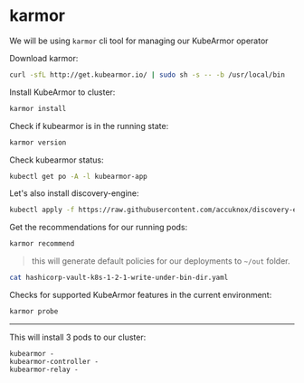 # karmor

We will be using `karmor` cli tool for managing our KubeArmor operator

Download karmor:
```bash
curl -sfL http://get.kubearmor.io/ | sudo sh -s -- -b /usr/local/bin
```

Install KubeArmor to cluster:
```bash
karmor install
```

Check if kubearmor is in the running state:
```bash
karmor version
```

Check kubearmor status:
```bash
kubectl get po -A -l kubearmor-app
```

Let's also install discovery-engine:
```bash
kubectl apply -f https://raw.githubusercontent.com/accuknox/discovery-engine/dev/deployments/k8s/deployment.yaml
```

Get the recommendations for our running pods:
```bash
karmor recommend
```
> this will generate default policies for our deployments to `~/out` folder.


```bash
cat hashicorp-vault-k8s-1-2-1-write-under-bin-dir.yaml
```


Checks for supported KubeArmor features in the current environment:
```bash
karmor probe
```

---

This will install 3 pods to our cluster:
```
kubearmor - 
kubearmor-controller - 
kubearmor-relay - 
```

